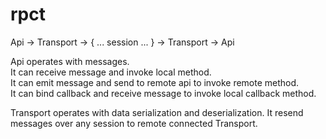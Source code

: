 # rpct

Api<Methods> -> Transport -> { ... session ... } -> Transport -> Api<Methods>

Api operates with messages.  
It can receive message and invoke local method.  
It can emit message and send to remote api to invoke remote method.  
It can bind callback and receive message to invoke local callback method.

Transport operates with data serialization and deserialization. It resend messages over any session to remote connected Transport.